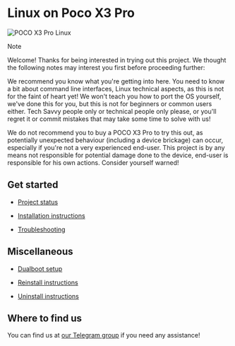 # Linux on Poco X3 Pro

![POCO X3 Pro Linux](https://github.com/user-attachments/assets/6f7b01e6-86ea-482a-b1a9-7729d2f7252c)

> [!NOTE]
> Welcome! Thanks for being interested in trying out this project. We thought the following notes may interest you first before proceeding further:
>
> We recommend you know what you're getting into here. You need to know a bit about command line interfaces, Linux technical aspects, as this is not for the faint of heart yet! We won't teach you how to port the OS yourself, we've done this for you, but this is not for beginners or common users either. Tech Savvy people only or technical people only please, or you'll regret it or commit mistakes that may take some time to solve with us!
>
> We do not recommend you to buy a POCO X3 Pro to try this out, as potentially unexpected behaviour (including a device brickage) can occur, especially if you're not a very experienced end-user. This project is by any means not responsible for potential damage done to the device, end-user is responsible for his own actions. Consider yourself warned!
> 

## Get started
- [Project status](/Status-en.md)

- [Installation instructions](guides/partition.md) 

- [Troubleshooting](guides/troubleshooting.md)


## Miscellaneous
- [Dualboot setup](guides/dualboot.md) 

- [Reinstall instructions](guides/reinstall-selection.md) 

- [Uninstall instructions](guides/uninstall.md)

## Where to find us

You can find us at [our Telegram group](https://t.me/WaLoVayu) if you need any assistance!
